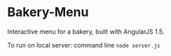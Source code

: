# Bakery-Menu

Interactive menu for a bakery, built with AngularJS 1.5.

To run on local server: command line `node server.js` 

